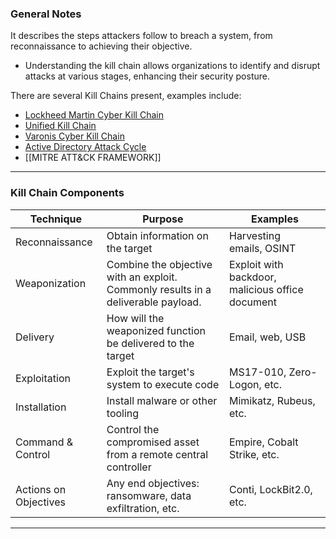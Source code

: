 ### General Notes

It describes the steps attackers follow to breach a system, from reconnaissance to achieving their objective.
- Understanding the kill chain allows organizations to identify and disrupt attacks at various stages, enhancing their security posture.

There are several Kill Chains present, examples include:
- [Lockheed Martin Cyber Kill Chain](https://www.lockheedmartin.com/en-us/capabilities/cyber/cyber-kill-chain.html)
- [Unified Kill Chain](https://unifiedkillchain.com/)
- [Varonis Cyber Kill Chain](https://www.varonis.com/blog/cyber-kill-chain/)
- [Active Directory Attack Cycle](https://github.com/infosecn1nja/AD-Attack-Defense)
- [[MITRE ATT&CK FRAMEWORK]]

---

### Kill Chain Components

|Technique|Purpose|Examples|
|---|---|---|
|Reconnaissance|Obtain information on the target|Harvesting emails, OSINT|
|Weaponization|Combine the objective with an exploit. Commonly results in a deliverable payload.|Exploit with backdoor, malicious office document|
|Delivery|How will the weaponized function be delivered to the target|Email, web, USB|
|Exploitation|Exploit the target's system to execute code|MS17-010, Zero-Logon, etc.|
|Installation|Install malware or other tooling|Mimikatz, Rubeus, etc.|
|Command & Control|Control the compromised asset from a remote central controller|Empire, Cobalt Strike, etc.|
|Actions on Objectives|Any end objectives: ransomware, data exfiltration, etc.|Conti, LockBit2.0, etc.|

---
